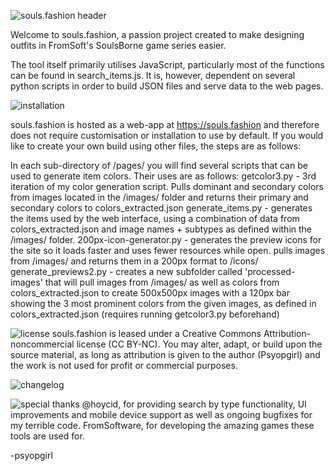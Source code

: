![souls.fashion header](https://i.imgur.com/Uwno78D.png)

Welcome to souls.fashion, a passion project created to make designing outfits in FromSoft's SoulsBorne game series easier.

The tool itself primarily utilises JavaScript, particularly most of the functions can be found in search_items.js. It is, however, dependent on several python scripts in order to build JSON files and serve data to the web pages.

![installation](https://i.imgur.com/Jjvy4s3.png)

souls.fashion is hosted as a web-app at https://souls.fashion and therefore does not require customisation or installation to use by default. If you would like to create your own build using other files, the steps are as follows:

In each sub-directory of /pages/ you will find several scripts that can be used to generate item colors. Their uses are as follows:
getcolor3.py - 3rd iteration of my color generation script. Pulls dominant and secondary colors from images located in the /images/ folder and returns their primary and secondary colors to colors_extracted.json
generate_items.py - generates the items used by the web interface, using a combination of data from colors_extracted.json and image names + subtypes as defined within the /images/ folder. 
200px-icon-generator.py - generates the preview icons for the site so it loads faster and uses fewer resources while open. pulls images from /images/ and returns them in a 200px format to /icons/ 
generate_previews2.py - creates a new subfolder called 'processed-images' that will pull images from /images/ as well as colors from colors_extracted.json to create 500x500px images with a 120px bar showing the 3 most prominent colors from the given images, as defined in colors_extracted.json (requires running getcolor3.py beforehand) 

![license](https://i.imgur.com/vT5b21S.png)
souls.fashion is leased under a Creative Commons Attribution-noncommercial license (CC BY-NC). 
You may alter, adapt, or build upon the source material, as long as attribution is given to the author (Psyopgirl) and the work is not used for profit or commercial purposes.

![changelog](https://i.imgur.com/606munG.png)

![special thanks](https://i.imgur.com/606munG.png)
@hoycid, for providing search by type functionality, UI improvements and mobile device support as well as ongoing bugfixes for my terrible code.
FromSoftware, for developing the amazing games these tools are used for.

-psyopgirl